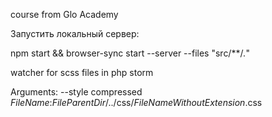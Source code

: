 course from Glo Academy

Запустить локальный сервер:

npm start && browser-sync start --server --files "src/**/*.*"  

watcher for scss files in php storm 

Arguments: --style compressed $FileName$:$FileParentDir$/../css/$FileNameWithoutExtension$.css
